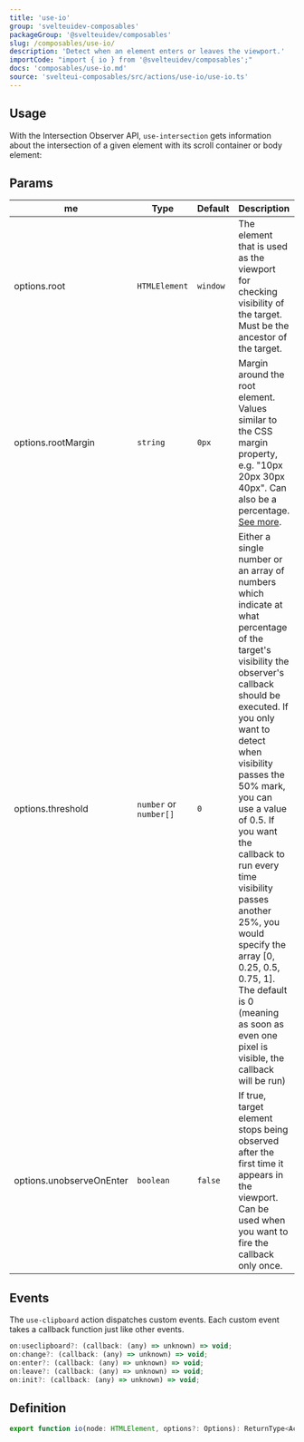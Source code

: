 ```yaml
---
title: 'use-io'
group: 'svelteuidev-composables'
packageGroup: '@svelteuidev/composables'
slug: /composables/use-io/
description: 'Detect when an element enters or leaves the viewport.'
importCode: "import { io } from '@svelteuidev/composables';"
docs: 'composables/use-io.md'
source: 'svelteui-composables/src/actions/use-io/use-io.ts'
---
```


<script lang='ts'>
    import { Demo, ComposableDemos } from "@svelteuidev/demos";
</script>

## Usage

With the Intersection Observer API, `use-intersection` gets information about the intersection of a given element with its scroll container or body element:

<Demo demo={ComposableDemos.useIoDemo.usage} />

## Params

| me                       | Type                   | Default  | Description                                                                                                                                                                                                                                                                                                                                                                                                                                                                 | Required |
| ------------------------ | ---------------------- | -------- | --------------------------------------------------------------------------------------------------------------------------------------------------------------------------------------------------------------------------------------------------------------------------------------------------------------------------------------------------------------------------------------------------------------------------------------------------------------------------- | -------- |
| options.root             | `HTMLElement`          | `window` | The element that is used as the viewport for checking visibility of the target. Must be the ancestor of the target.                                                                                                                                                                                                                                                                                                                                                         | `false`  |
| options.rootMargin       | `string`               | `0px`    | Margin around the root element. Values similar to the CSS margin property, e.g. "10px 20px 30px 40px". Can also be a percentage. [See more](#usage-with-rootmargin).                                                                                                                                                                                                                                                                                                        | `false`  |
| options.threshold        | `number` or `number[]` | `0`      | Either a single number or an array of numbers which indicate at what percentage of the target's visibility the observer's callback should be executed. If you only want to detect when visibility passes the 50% mark, you can use a value of 0.5. If you want the callback to run every time visibility passes another 25%, you would specify the array [0, 0.25, 0.5, 0.75, 1]. The default is 0 (meaning as soon as even one pixel is visible, the callback will be run) | `false`  |
| options.unobserveOnEnter | `boolean`              | `false`  | If true, target element stops being observed after the first time it appears in the viewport. Can be used when you want to fire the callback only once.                                                                                                                                                                                                                                                                                                                     | `false`  |

## Events

The `use-clipboard` action dispatches custom events. Each custom event takes a callback function just like other events.

```js
on:useclipboard?: (callback: (any) => unknown) => void;
on:change?: (callback: (any) => unknown) => void;
on:enter?: (callback: (any) => unknown) => void;
on:leave?: (callback: (any) => unknown) => void;
on:init?: (callback: (any) => unknown) => void;
```

## Definition

```js
export function io(node: HTMLElement, options?: Options): ReturnType<Action>;
```
